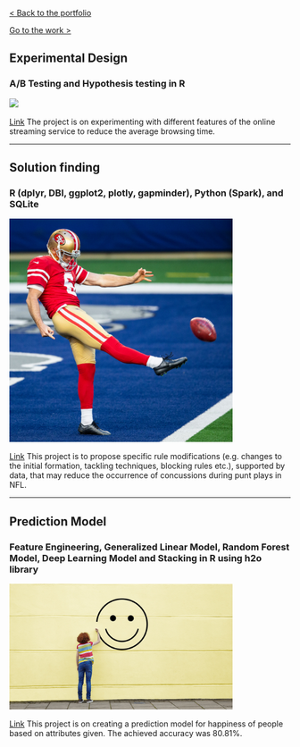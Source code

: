 [< Back to the portfolio](https://s-bishnoi.github.io/shubham-bishnoi/)

[Go to the work >](https://s-bishnoi.github.io/shubham-bishnoi/work/)

## Experimental Design
### A/B Testing and Hypothesis testing in R

[<img src="./ExperimentalDesign/netflix.png" width="400"/>](./ExperimentalDesign/)

[Link](./ExperimentalDesign/) The project is on experimenting with different features of the online streaming service to reduce the average browsing time.

-------------------------------------

## Solution finding
### R (dplyr, DBI, ggplot2, plotly, gapminder), Python (Spark), and SQLite

[<img src="./nfl/punt.png" width="400"/>](./nfl/Case_Study_NFL_Shubham_Bishnoi.html)

[Link](./nfl/Case_Study_NFL_Shubham_Bishnoi.html) This project is to propose specific rule modifications (e.g. changes to the initial formation, tackling techniques, blocking rules etc.), supported by data, that may reduce the occurrence of concussions during punt plays in NFL.

-------------------------------------

## Prediction Model 
### Feature Engineering, Generalized Linear Model, Random Forest Model, Deep Learning Model and Stacking in R using h2o library 

[<img src="./PredictionClassificationModels/happy.png" width="400"/>](./PredictionClassificationModels)

[Link](./PredictionClassificationModels) This project is on creating a prediction model for happiness of people based on attributes given. The achieved accuracy was 80.81%.
